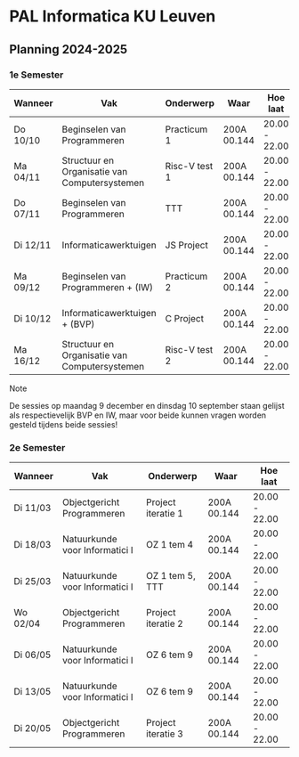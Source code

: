 # PAL Informatica KU Leuven

## Planning 2024-2025

### 1e Semester

| Wanneer  | Vak                                           | Onderwerp             | Waar        | Hoe laat      |
|----------|-----------------------------------------------|-----------------------|-------------|---------------|
| Do 10/10 | Beginselen van Programmeren                   | Practicum 1           | 200A 00.144 | 20.00 - 22.00 |
| Ma 04/11 | Structuur en Organisatie van Computersystemen | Risc-V test 1         | 200A 00.144 | 20.00 - 22.00 |
| Do 07/11 | Beginselen van Programmeren                   | TTT                   | 200A 00.144 | 20.00 - 22.00 |
| Di 12/11 | Informaticawerktuigen                         | JS Project            | 200A 00.144 | 20.00 - 22.00 |
| Ma 09/12 | Beginselen van Programmeren + (IW)            | Practicum 2           | 200A 00.144 | 20.00 - 22.00 |
| Di 10/12 | Informaticawerktuigen + (BVP)                 | C Project             | 200A 00.144 | 20.00 - 22.00 |
| Ma 16/12 | Structuur en Organisatie van Computersystemen | Risc-V test 2         | 200A 00.144 | 20.00 - 22.00 |

> [!NOTE]  
> De sessies op maandag 9 december en dinsdag 10 september staan gelijst als respectievelijk BVP en IW, maar voor beide kunnen vragen worden gesteld tijdens beide sessies!

### 2e Semester

| Wanneer  | Vak                                           | Onderwerp             | Waar        | Hoe laat      |
|----------|-----------------------------------------------|-----------------------|-------------|---------------|
| Di 11/03 | Objectgericht Programmeren                    | Project iteratie 1    | 200A 00.144 | 20.00 - 22.00 |
| Di 18/03 | Natuurkunde voor Informatici I                | OZ 1 tem 4            | 200A 00.144 | 20.00 - 22.00 |
| Di 25/03 | Natuurkunde voor Informatici I                | OZ 1 tem 5, TTT       | 200A 00.144 | 20.00 - 22.00 |
| Wo 02/04 | Objectgericht Programmeren                    | Project iteratie 2    | 200A 00.144 | 20.00 - 22.00 |
| Di 06/05 | Natuurkunde voor Informatici I                | OZ 6 tem 9            | 200A 00.144 | 20.00 - 22.00 |
| Di 13/05 | Natuurkunde voor Informatici I                | OZ 6 tem 9            | 200A 00.144 | 20.00 - 22.00 |
| Di 20/05 | Objectgericht Programmeren                    | Project iteratie 3    | 200A 00.144 | 20.00 - 22.00 |

